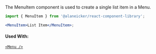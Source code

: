 The MenuItem component is used to create a single list item in a Menu.

```jsx
import { MenuItem } from '@alaneicker/react-component-library';

<MenuItem>List Item</MenuItem>;
```

#### Used With:

[`<Menu />`](/#/Navigation/Menu)

